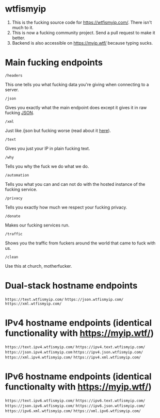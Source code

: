 # wtfismyip

1. This is the fucking source code for https://wtfismyip.com/. There isn't much to it.
2. This is now a fucking community project. Send a pull request to make it better.
3. Backend is also accessible on https://myip.wtf/ because typing sucks.

# Main fucking endpoints

`/headers`

This one tells you what fucking data you're giving when connecting to a server.

`/json`

Gives you exactly what the main endpoint does except it gives it in raw fucking [JSON](https://www.json.org/json-en.html).

`/xml`

Just like /json but fucking worse (read about it [here](https://en.wikipedia.org/wiki/XML)).

`/text`

Gives you just your IP in plain fucking text.

`/why`

Tells you why the fuck we do what we do.

`/automation`

Tells you what you can and can not do with the hosted instance of the fucking service.

`/privacy`

Tells you exactly how much we respect your fucking privacy.

`/donate`

Makes our fucking services run.

`/traffic`

Shows you the traffic from fuckers around the world that came to fuck with us.

`/clean`

Use this at church, motherfucker.

# Dual-stack hostname endpoints

`https://text.wtfismyip.com/`
`https://json.wtfismyip.com/`
`https://xml.wtfismyip.com/`

# IPv4 hostname endpoints (identical functionality with https://myip.wtf/)

`https://text.ipv4.wtfismyip.com/`
`https://ipv4.text.wtfismyip.com/`
`https://json.ipv4.wtfismyip.com`
`https://ipv4.json.wtfismyip.com/`
`https://xml.ipv4.wtfismyip.com/`
`https://ipv4.xml.wtfismyip.com/`

# IPv6 hostname endpoints (identical functionalty with https://myip.wtf/)

`https://text.ipv6.wtfismyip.com/`
`https://ipv6.text.wtfismyip.com/`
`https://json.ipv6.wtfismyip.com/`
`https://ipv6.json.wtfismyip.com/`
`https://ipv6.xml.wtfismyip.com/`
`https://xml.ipv6.wtfismyip.com/`
